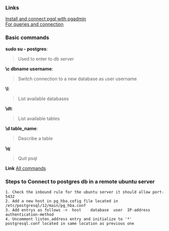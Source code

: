 ### Links
<a href="https://www.tecmint.com/install-postgresql-and-pgadmin-in-ubuntu/">Install and connect pgql with pgadmin</a>      
<a href="https://node-postgres.com/features/queries">For queries and connection</a> 

### Basic commands
**sudo su - postgres**:   
>Used to enter to db server   

**\c dbname username**:    
>Switch connection to a new database as user username   

**\l**:    
>List available databases   

**\dt**:    
>List available tables   

**\d table_name**:    
>Describe a table   

**\q**:    
>Quit psql

**Link**
<a href="https://www.postgresqltutorial.com/psql-commands/">All commands</a>





### Steps to Connect to postgres db in a remote ubuntu server
```
1. Check the inbound rule for the ubuntu server it should allow port-5432   
2. Add a new host in pg_hba.cofig file located in  /etc/postgresql/12/main/pg_hba.conf    
3. Add entrys as follows ->  host    database  user  IP-address   authentication-method    
4. Uncomment listen_address entry and initialize to '*' postgresql.conf located in same location as previous one
``` 
